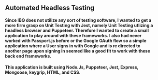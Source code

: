 ## Automated Headless Testing

#### Since IBQ does not utilize any sort of testing software, I wanted to get a more firm grasp on Unit Testing with Jest, namely Unit Testing utlizing a headless browser and Puppeteer. Therefore I wanted to create a small application to play around with these frameworks. I also had never worked with Passport.js before or the Google OAuth flow so a simple application where a User signs in with Google and is re directed to another page upon signing in seemed like a good fit to work with these back end frameworks.

#### This application is built using Node.Js, Puppeteer, Jest, Express, Mongoose, keygrip, HTML, and CSS.
